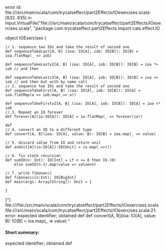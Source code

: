 error id: file://<WORKSPACE>/src/main/scala/com/trycatseffect/part2Effects/IOexercises.scala:[832..835) in Input.VirtualFile("file://<WORKSPACE>/src/main/scala/com/trycatseffect/part2Effects/IOexercises.scala", "package com.trycatseffect.part2Effects
import cats.effect.IO

object IOExercises {

    // 1. sequence two IOs and take the result of second one
    def sequenceTakeLast[A, B] (ioa: IO[A], iob: IO[B]): IO[B] = ioa.flatMap(_ => iob)

    def sequenceTakeLastv2[A, B] (ioa: IO[A], iob: IO[B]): IO[B] = ioa *> iob // and then

    def sequenceTakeLastv3[A, B] (ioa: IO[A], iob: IO[B]): IO[B] = ioa >> iob // and then but with by name call
    // 2. sequence two IOs and take the result of second one
    def sequenceTakeFirst[A, B] (ioa: IO[A], iob: IO[B]): IO[A] = ioa.flatMap(a => iob.map(_=> a))

    def sequenceTakeFirstv2[A, B] (ioa: IO[A], iob: IO[B]): IO[A] = ioa <* iob
    // 3. Repeat an IO forever
    def forever[A](io:IO[A]): IO[A] = io.flatMap(_ => forever(io))

    def 
    // 4. convert an IO to a different type
    def convert[A, B](ioa: IO[A], value: B): IO[B] = ioa.map(_ => value)

    // 5. discard value from IO and return unit
    def asUnit[A](io:IO[A]):IO[Unit] = io.map(_=>())

    // 6. fix stack recursion
    def sumIO(n: Int): IO[Int] = if n <= 0 then IO.(0)
        else sumIO(n-1).map(value => value+n)

    // 7. write fibonacci 
    def fibonacci(n:Int): IO[BigInt]
    def main(args: Array[String]): Unit = {

    }
}")
file://<WORKSPACE>/file:<WORKSPACE>/src/main/scala/com/trycatseffect/part2Effects/IOexercises.scala
file://<WORKSPACE>/src/main/scala/com/trycatseffect/part2Effects/IOexercises.scala:21: error: expected identifier; obtained def
    def convert[A, B](ioa: IO[A], value: B): IO[B] = ioa.map(_ => value)
    ^
#### Short summary: 

expected identifier; obtained def